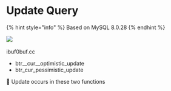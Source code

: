 # Update Query

{% hint style="info" %}
Based on MySQL 8.0.28
{% endhint %}



![](<../../../.gitbook/assets/스크린샷 2022-07-29 오후 3.15.08.png>)

ibuf0buf.cc

* btr\__cur\__optimistic\_update
* btr\_cur\_pessimistic\_update

🔼 Update occurs in these two functions&#x20;
